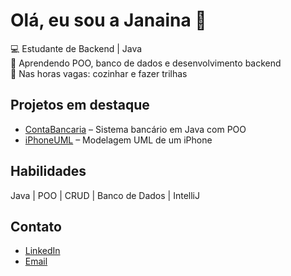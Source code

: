 # Olá, eu sou a Janaina 👋

💻 Estudante de Backend | Java  
🌱 Aprendendo POO, banco de dados e desenvolvimento backend  
🍳 Nas horas vagas: cozinhar e fazer trilhas  

## Projetos em destaque
- [ContaBancaria](https://github.com/Janainaramos/ContaBancaria) – Sistema bancário em Java com POO  
- [iPhoneUML](link) – Modelagem UML de um iPhone  

## Habilidades
Java | POO | CRUD | Banco de Dados | IntelliJ

## Contato
- [LinkedIn](https://www.linkedin.com/in/jana%C3%ADnaramos/)
- [Email](janainajcr.ramos@gmail.comm)
